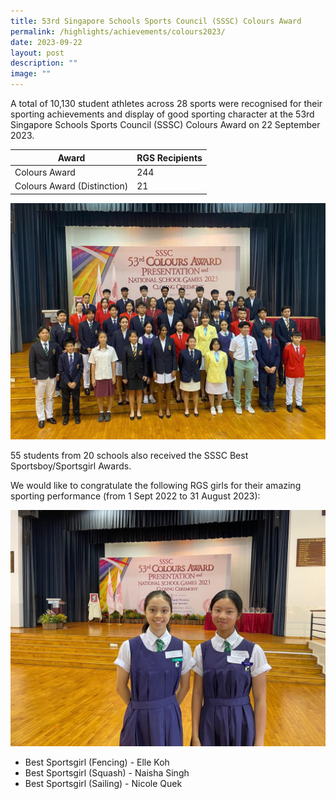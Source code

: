 ```yaml
---
title: 53rd Singapore Schools Sports Council (SSSC) Colours Award
permalink: /highlights/achievements/colours2023/
date: 2023-09-22
layout: post
description: ""
image: ""
---
```

A total of 10,130 student athletes across 28 sports were recognised for their sporting achievements and display of good sporting character at the 53rd Singapore Schools Sports Council (SSSC) Colours Award on 22 September 2023.

| Award | RGS Recipients | 
| -------- | -------- | 
| Colours Award   | 244     |  
| Colours Award (Distinction)    | 21     |  

![](/images/colours23.jpeg)

55 students from 20 schools also received the SSSC Best Sportsboy/Sportsgirl Awards.

We would like to congratulate the following RGS girls for their amazing sporting performance (from 1 Sept 2022 to 31 August 2023):

![](/images/sssc23.jpeg)

* Best Sportsgirl (Fencing) - Elle Koh
* Best Sportsgirl (Squash) - Naisha Singh
* Best Sportsgirl (Sailing) - Nicole Quek